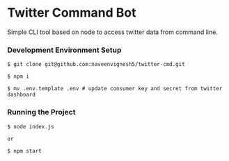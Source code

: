 # **Twitter Command Bot**

Simple CLI tool based on node to access twitter data from command line.

### **Development Environment Setup**

```shell
$ git clone git@github.com:naveenvignesh5/twitter-cmd.git

$ npm i

$ mv .env.template .env # update consumer key and secret from twitter dashboard
```

### **Running the Project**

```shell
$ node index.js

or

$ npm start
```

